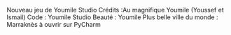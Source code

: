 Nouveau jeu de Youmile Studio
Crédits :Au magnifique Youmile (Youssef et Ismail)
Code : Youmile Studio
Beauté : Youmile
Plus belle ville du monde : Marraknès
à ouvrir sur PyCharm
